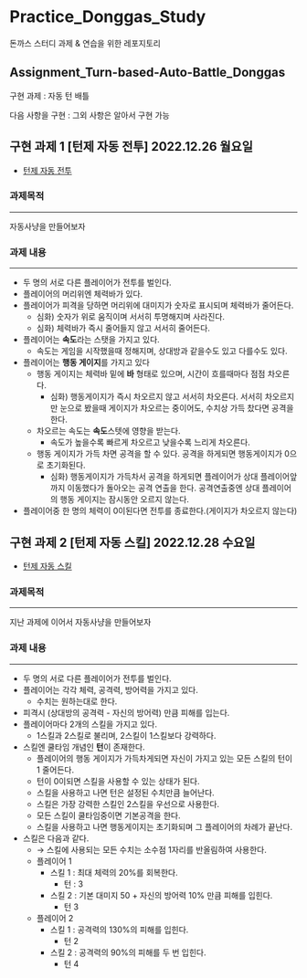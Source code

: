 # Practice_Donggas_Study
 돈까스 스터디 과제 & 연습을 위한 레포지토리

## Assignment_Turn-based-Auto-Battle_Donggas
 구현 과제 : 자동 턴 배틀

다음 사항을 구현 : 그외 사항은 알아서 구현 가능

## 구현 과제 1 [턴제 자동 전투] 2022.12.26 월요일

- [턴제 자동 전투](https://www.notion.so/2022-12-26-24c2e19b45244979a5f055869e9b8632)

### 과제목적

---

자동사냥을 만들어보자

### 과제 내용

---

- 두 명의 서로 다른 플레이어가 전투를 벌인다.
- 플레이어의 머리위엔 체력바가 있다.
- 플레이어가 피격을 당하면 머리위에 대미지가 숫자로 표시되며 체력바가 줄어든다.
    - 심화) 숫자가 위로 움직이며 서서히 투명해지며 사라진다.
    - 심화) 체력바가 즉시 줄어들지 않고 서서히 줄어든다.
- 플레이어는 **속도**라는 스탯을 가지고 있다.
    - 속도는 게임을 시작했을때 정해지며, 상대방과 같을수도 있고 다를수도 있다.
- 플레이어는 **행동 게이지**를 가지고 있다
    - 행동 게이지는 체력바 밑에 **바** 형태로 있으며, 시간이 흐를때마다 점점 차오른다.
        - 심화) 행동게이지가 즉시 차오르지 않고 서서히 차오른다.
        서서히 차오르지만 눈으로 봤을때 게이지가 차오르는 중이어도, 수치상 가득 찼다면 공격을 한다.
    - 차오르는 속도는 **속도**스텟에 영향을 받는다.
        - 속도가 높을수록 빠르게 차오르고 낮을수록 느리게 차오른다.
    - 행동 게이지가 가득 차면 공격을 할 수 있다. 공격을 하게되면 행동게이지가 0으로 초기화된다.
        - 심화) 행동게이지가 가득차서 공격을 하게되면 플레이어가 상대 플레이어앞까지 이동했다가 돌아오는 공격 연출을 한다. 공격연출중엔 상대 플레이어의 행동 게이지는 잠시동안 오르지 않는다.
- 플레이어중 한 명의 체력이 0이된다면 전투를 종료한다.(게이지가 차오르지 않는다)

## 구현 과제 2 [턴제 자동 스킬] 2022.12.28 수요일

- [턴제 자동 스킬](https://www.notion.so/2022-12-28-45d3b7e70d4a4b71b1ed61af7cd5b746)

### 과제목적

---

지난 과제에 이어서 자동사냥을 만들어보자

### 과제 내용

---

- 두 명의 서로 다른 플레이어가 전투를 벌인다.
- 플레이어는 각각 체력, 공격력, 방어력을 가지고 있다.
    - 수치는 원하는대로 한다.
- 피격시 (상대방의 공격력 - 자신의 방어력) 만큼 피해를 입는다.
- 플레이어마다 2개의 스킬을 가지고 있다.
    - 1스킬과 2스킬로 불리며, 2스킬이 1스킬보다 강력하다.
- 스킬엔 쿨타임 개념인 **턴**이 존재한다.
    - 플레이어의 행동 게이지가 가득차게되면 자신이 가지고 있는 모든 스킬의 턴이 1 줄어든다.
    - 턴이 0이되면 스킬을 사용할 수 있는 상태가 된다.
    - 스킬을 사용하고 나면 턴은 설정된 수치만큼 늘어난다.
    - 스킬은 가장 강력한 스킬인 2스킬을 우선으로 사용한다.
    - 모든 스킬이 쿨타임중이면 기본공격을 한다.
    - 스킬을 사용하고 나면 행동게이지는 초기화되며 그 플레이어의 차례가 끝난다.
- 스킬은 다음과 같다.
    - → 스킬에 사용되는 모든 수치는 소수점 1자리를 반올림하여 사용한다.
    - 플레이어 1
        - 스킬 1 : 최대 체력의 20%를 회복한다.
            - 턴 : 3
        - 스킬 2 : 기본 대미지 50 + 자신의 방어력 10% 만큼 피해를 입힌다.
            - 턴 3
    - 플레이어 2
        - 스킬 1 : 공격력의 130%의 피해를 입힌다.
            - 턴 2
        - 스킬 2 : 공격력의 90%의 피해를 두 번 입힌다.
            - 턴 4